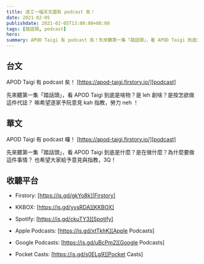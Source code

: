 ```yaml
---
title: 逐工一幅天文圖有 podcast 矣！
date: 2021-02-05
publishdate: 2021-02-05T13:00:00+08:00
tags: [踏話頭, podcast]
hero:
summary: APOD Taigi 有 podcast 矣！先來聽第一集「踏話頭」，看 APOD Taigi 到底是啥物？是 leh 創啥？是按怎欲做這件代誌？嘛希望逐家予阮意見 kah 指教，勞力 neh ！
---
```




## 台文

APOD Taigi 有 podcast 矣！
[https://apod-taigi.firstory.io/][podcast]


先來聽第一集「踏話頭」，看 APOD Taigi 到底是啥物？是 leh 創啥？是按怎欲做這件代誌？
嘛希望逐家予阮意見 kah 指教，勞力 neh ！




## 華文
APOD Taigi 有 podcast 囉！
[https://apod-taigi.firstory.io/][podcast]


先來聽第一集「踏話頭」，看 APOD Taigi 到底是什麼？是在做什麼？為什麼要做這件事情？
也希望大家給予意見與指教，3Q！




## 收聽平台

- Firstory: [https://is.gd/gkYo8k][Firstory]

- KKBOX: [https://is.gd/yysRDA][KKBOX]

- Spotify: [https://is.gd/ckuTY3][Spotify]

- Apple Podcasts: [https://is.gd/xtTkhK][Apple Podcasts]

- Google Podcasts: [https://is.gd/uBcPm2][Google Podcasts]

- Pocket Casts: [https://is.gd/s0ELg9][Pocket Casts]




[podcast]: https://apod-taigi.firstory.io/
[Firstory]: https://is.gd/gkYo8k
[KKBOX]: https://is.gd/yysRDA
[Spotify]: https://is.gd/ckuTY3
[Apple Podcasts]: https://is.gd/xtTkhK
[Google Podcasts]: https://is.gd/uBcPm2
[Pocket Casts]: https://is.gd/s0ELg9
